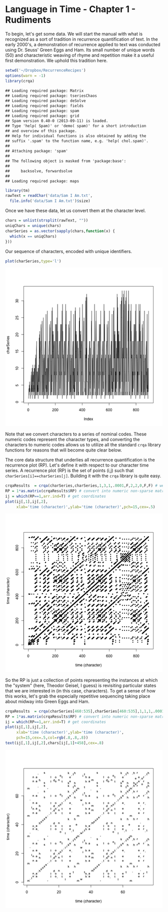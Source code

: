 Language in Time - Chapter 1 - Rudiments
========================================================

To begin, let's get some data. We will start the manual with what is recognized as a sort of tradition in recurrence quantification of text. In the early 2000's, a demonstration of recurrence applied to text was conducted using Dr. Seuss' Green Eggs and Ham. Its small number of unique words (50) and characteristic weaving of rhyme and repetition make it a useful first demonstration. We uphold this tradition here.
 

```r
setwd('~/Dropbox/RecurrenceRecipes')
options(warn = -1)
library(crqa)
```

```
## Loading required package: Matrix
## Loading required package: tseriesChaos
## Loading required package: deSolve
## Loading required package: fields
## Loading required package: spam
## Loading required package: grid
## Spam version 0.40-0 (2013-09-11) is loaded.
## Type 'help( Spam)' or 'demo( spam)' for a short introduction 
## and overview of this package.
## Help for individual functions is also obtained by adding the
## suffix '.spam' to the function name, e.g. 'help( chol.spam)'.
## 
## Attaching package: 'spam'
## 
## The following object is masked from 'package:base':
## 
##     backsolve, forwardsolve
## 
## Loading required package: maps
```

```r
library(tm)
rawText = readChar('data/Sam I Am.txt',
  file.info('data/Sam I Am.txt')$size)
```

Once we have these data, let us convert them at the character level.


```r
chars = unlist(strsplit(rawText, ""))
uniqChars = unique(chars)
charSeries = as.vector(sapply(chars,function(x) {
  which(x == uniqChars)
}))
```

Our sequence of characters, encoded with unique identifiers.


```r
plot(charSeries,type='l')
```

![plot of chunk unnamed-chunk-3](figure/unnamed-chunk-3.png) 

Note that we convert characters to a series of nominal codes. These numeric codes represent the character types, and converting the characters to numeric codes allows us to utilize all the standard `crqa` library functions for reasons that will become quite clear below. 

The core data structure that underlies all recurrence quantification is the recurrence plot (RP). Let's define it with respect to our character time series. A recurrence plot (RP) is the set of points (i,j) such that `charSeries[i]==charSeries[j]`. Building it with the `crqa` library is quite easy. 


```r
crqaResults  = crqa(charSeries,charSeries,1,3,1,.0001,F,2,2,0,F,F) # we'll explain parameters later
RP = 1*as.matrix(crqaResults$RP) # convert into numeric non-sparse matrix
ij = which(RP==1,arr.ind=T) # get coordinates
plot(ij[,1],ij[,2],
     xlab='time (character)',ylab='time (character)',pch=15,cex=.5)
```

![plot of chunk unnamed-chunk-4](figure/unnamed-chunk-4.png) 

So the RP is just a collection of points representing the instances at which the 
"system" (here, Theodor Geisel, I guess) is revisiting particular states that we are
interested in (in this case, characters). To get a sense of how this works,
let's grab the especially repetitive sequencing taking place about midway into
Green Eggs and Ham.


```r
crqaResults  = crqa(charSeries[460:535],charSeries[460:535],1,1,1,.0001,F,2,2,0,F,F) # we'll explain parameters later
RP = 1*as.matrix(crqaResults$RP) # convert into numeric non-sparse matrix
ij = which(RP==1,arr.ind=T) # get coordinates
plot(ij[,1],ij[,2],
     xlab='time (character)',ylab='time (character)',
     pch=15,cex=.5,col=rgb(.8,.8,.8))
text(ij[,1],ij[,2],chars[ij[,1]+458],cex=.8)
```

![plot of chunk unnamed-chunk-5](figure/unnamed-chunk-5.png) 







